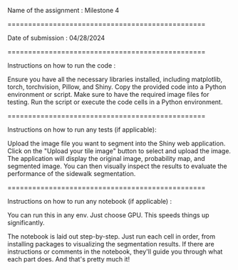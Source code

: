 Name of the assignment : Milestone 4

================================================

Date of submission : 04/28/2024

================================================

Instructions on how to run the code :

Ensure you have all the necessary libraries installed, including matplotlib, torch, torchvision, Pillow, and Shiny.
Copy the provided code into a Python environment or script.
Make sure to have the required image files for testing.
Run the script or execute the code cells in a Python environment.

================================================

Instructions on how to run any tests (if applicable):

Upload the image file you want to segment into the Shiny web application.
Click on the "Upload your tile image" button to select and upload the image.
The application will display the original image, probability map, and segmented image.
You can then visually inspect the results to evaluate the performance of the sidewalk segmentation.

================================================

Instructions on how to run any notebook (if applicable) :

You can run this in any env. Just choose GPU. This speeds things up significantly.

The notebook is laid out step-by-step. Just run each cell in order, from installing packages to visualizing the segmentation results. If there are instructions or comments in the notebook, they'll guide you through what each part does. And that's pretty much it!
